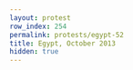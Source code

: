 ```yaml
---
layout: protest
row_index: 254
permalink: protests/egypt-52
title: Egypt, October 2013
hidden: true
---
```

